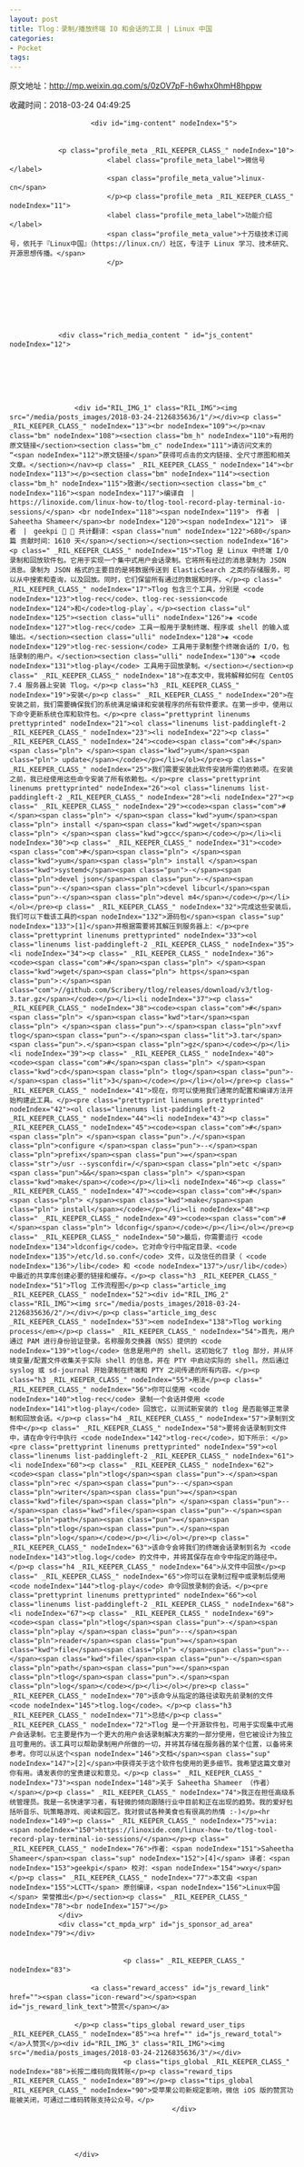 ```yaml
---
layout: post
title: Tlog：录制/播放终端 IO 和会话的工具 | Linux 中国
categories:
- Pocket
tags:
---
```

原文地址：http://mp.weixin.qq.com/s/0zOV7pF-h6whx0hmH8hppw

收藏时间：2018-03-24 04:49:25

<div  lang="zh">
            
                        <div id="img-content" nodeIndex="5">
                
                
                <p class="profile_meta _RIL_KEEPER_CLASS_" nodeIndex="10">
                            <label class="profile_meta_label">微信号</label>
                            <span class="profile_meta_value">linux-cn</span>
                            </p><p class="profile_meta _RIL_KEEPER_CLASS_" nodeIndex="11">
                            <label class="profile_meta_label">功能介绍</label>
                            <span class="profile_meta_value">十万级技术订阅号，依托于『Linux中国』（https://linux.cn/）社区，专注于 Linux 学习、技术研究、开源思想传播。</span>
                            </p>
                
                
                
                
                                                
                                                                
                
                <div class="rich_media_content " id="js_content" nodeIndex="12">
                    

                    

                    
                    
                    <div id="RIL_IMG_1" class="RIL_IMG"><img src="/media/posts_images/2018-03-24-2126835636/1"/></div><p class=" _RIL_KEEPER_CLASS_" nodeIndex="13"><br nodeIndex="109"></p><nav class="bm" nodeIndex="108"><section class="bm_h" nodeIndex="110">有用的原文链接</section><section class="bm_c" nodeIndex="111">请访问文末的“<span nodeIndex="112">原文链接</span>”获得可点击的文内链接、全尺寸原图和相关文章。</section></nav><p class=" _RIL_KEEPER_CLASS_" nodeIndex="14"><br nodeIndex="113"></p><section class="bm" nodeIndex="114"><section class="bm_h" nodeIndex="115">致谢</section><section class="bm_c" nodeIndex="116"><span nodeIndex="117">编译自　|　https://linoxide.com/linux-how-to/tlog-tool-record-play-terminal-io-sessions/</span> <br nodeIndex="118"><span nodeIndex="119">　作者　|　Saheetha Shameer</span><br nodeIndex="120"><span nodeIndex="121">　译者　|　geekpi 💎 💎 共计翻译：<span class="num" nodeIndex="122">680</span> 篇 贡献时间：1610 天</span></section></section><section nodeIndex="16"><p class=" _RIL_KEEPER_CLASS_" nodeIndex="15">Tlog 是 Linux 中终端 I/O 录制和回放软件包。它用于实现一个集中式用户会话录制。它将所有经过的消息录制为 JSON 消息。录制为 JSON 格式的主要目的是将数据传送到 ElasticSearch 之类的存储服务，可以从中搜索和查询，以及回放。同时，它们保留所有通过的数据和时序。</p><p class=" _RIL_KEEPER_CLASS_" nodeIndex="17">Tlog 包含三个工具，分别是 <code nodeIndex="123">tlog-rec</code>、tlog-rec-session<code nodeIndex="124">和</code>tlog-play`。</p><section class="ul" nodeIndex="125"><section class="ulli" nodeIndex="126">◈ <code nodeIndex="127">tlog-rec</code> 工具一般用于录制终端、程序或 shell 的输入或输出。</section><section class="ulli" nodeIndex="128">◈ <code nodeIndex="129">tlog-rec-session</code> 工具用于录制整个终端会话的 I/O，包括录制的用户。</section><section class="ulli" nodeIndex="130">◈ <code nodeIndex="131">tlog-play</code> 工具用于回放录制。</section></section><p class=" _RIL_KEEPER_CLASS_" nodeIndex="18">在本文中，我将解释如何在 CentOS 7.4 服务器上安装 Tlog。</p><p class="h3 _RIL_KEEPER_CLASS_" nodeIndex="19">安装</p><p class=" _RIL_KEEPER_CLASS_" nodeIndex="20">在安装之前，我们需要确保我们的系统满足编译和安装程序的所有软件要求。在第一步中，使用以下命令更新系统仓库和软件包。</p><pre class="prettyprint linenums prettyprinted" nodeIndex="21"><ol class="linenums list-paddingleft-2 _RIL_KEEPER_CLASS_" nodeIndex="23"><li nodeIndex="22"><p class=" _RIL_KEEPER_CLASS_" nodeIndex="24"><code><span class="com">#</span><span class="pln"> </span><span class="kwd">yum</span><span class="pln"> update</span></code></p></li></ol></pre><p class=" _RIL_KEEPER_CLASS_" nodeIndex="25">我们需要安装此软件安装所需的依赖项。在安装之前，我已经使用这些命令安装了所有依赖包。</p><pre class="prettyprint linenums prettyprinted" nodeIndex="26"><ol class="linenums list-paddingleft-2 _RIL_KEEPER_CLASS_" nodeIndex="28"><li nodeIndex="27"><p class=" _RIL_KEEPER_CLASS_" nodeIndex="29"><code><span class="com">#</span><span class="pln"> </span><span class="kwd">yum</span><span class="pln"> install </span><span class="kwd">wget</span><span class="pln"> </span><span class="kwd">gcc</span></code></p></li><li nodeIndex="30"><p class=" _RIL_KEEPER_CLASS_" nodeIndex="31"><code><span class="com">#</span><span class="pln"> </span><span class="kwd">yum</span><span class="pln"> install </span><span class="kwd">systemd</span><span class="pun">-</span><span class="pln">devel json</span><span class="pun">-</span><span class="pun">-</span><span class="pln">cdevel libcurl</span><span class="pun">-</span><span class="pln">devel m4</span></code></p></li></ol></pre><p class=" _RIL_KEEPER_CLASS_" nodeIndex="32">完成这些安装后，我们可以下载该工具的<span nodeIndex="132">源码包</span><span class="sup" nodeIndex="133">[1]</span>并根据需要将其解压到服务器上：</p><pre class="prettyprint linenums prettyprinted" nodeIndex="33"><ol class="linenums list-paddingleft-2 _RIL_KEEPER_CLASS_" nodeIndex="35"><li nodeIndex="34"><p class=" _RIL_KEEPER_CLASS_" nodeIndex="36"><code><span class="com">#</span><span class="pln"> </span><span class="kwd">wget</span><span class="pln"> https</span><span class="pun">:</span><span class="com">//github.com/Scribery/tlog/releases/download/v3/tlog-3.tar.gz</span></code></p></li><li nodeIndex="37"><p class=" _RIL_KEEPER_CLASS_" nodeIndex="38"><code><span class="com">#</span><span class="pln"> </span><span class="kwd">tar</span><span class="pln"> </span><span class="pun">-</span><span class="pln">xvf tlog</span><span class="pun">-</span><span class="lit">3.tar</span><span class="pun">.</span><span class="pln">gz</span></code></p></li><li nodeIndex="39"><p class=" _RIL_KEEPER_CLASS_" nodeIndex="40"><code><span class="com">#</span><span class="pln"> </span><span class="kwd">cd</span><span class="pln"> tlog</span><span class="pun">-</span><span class="lit">3</span></code></p></li></ol></pre><p class=" _RIL_KEEPER_CLASS_" nodeIndex="41">现在，你可以使用我们通常的配置和编译方法开始构建此工具。</p><pre class="prettyprint linenums prettyprinted" nodeIndex="42"><ol class="linenums list-paddingleft-2 _RIL_KEEPER_CLASS_" nodeIndex="44"><li nodeIndex="43"><p class=" _RIL_KEEPER_CLASS_" nodeIndex="45"><code><span class="com">#</span><span class="pln"> </span><span class="pun">./</span><span class="pln">configure </span><span class="pun">--</span><span class="pln">prefix</span><span class="pun">=</span><span class="str">/usr --sysconfdir=/</span><span class="pln">etc </span><span class="pun">&&</span><span class="pln"> </span><span class="kwd">make</span></code></p></li><li nodeIndex="46"><p class=" _RIL_KEEPER_CLASS_" nodeIndex="47"><code><span class="com">#</span><span class="pln"> </span><span class="kwd">make</span><span class="pln"> install</span></code></p></li><li nodeIndex="48"><p class=" _RIL_KEEPER_CLASS_" nodeIndex="49"><code><span class="com">#</span><span class="pln"> ldconfig</span></code></p></li></ol></pre><p class=" _RIL_KEEPER_CLASS_" nodeIndex="50">最后，你需要运行 <code nodeIndex="134">ldconfig</code>。它对命令行中指定目录、<code nodeIndex="135">/etc/ld.so.conf</code> 文件，以及信任的目录（ <code nodeIndex="136">/lib</code> 和 <code nodeIndex="137">/usr/lib</code>）中最近的共享库创建必要的链接和缓存。</p><p class="h3 _RIL_KEEPER_CLASS_" nodeIndex="51">Tlog 工作流程图</p><p class="article_img _RIL_KEEPER_CLASS_" nodeIndex="52"><div id="RIL_IMG_2" class="RIL_IMG"><img src="/media/posts_images/2018-03-24-2126835636/2"/></div></p><p class="article_img_desc _RIL_KEEPER_CLASS_" nodeIndex="53"><em nodeIndex="138">Tlog working process</em></p><p class=" _RIL_KEEPER_CLASS_" nodeIndex="54">首先，用户通过 PAM 进行身份验证登录。名称服务交换器（NSS）提供的 <code nodeIndex="139">tlog</code> 信息是用户的 shell。这初始化了 tlog 部分，并从环境变量/配置文件收集关于实际 shell 的信息，并在 PTY 中启动实际的 shell。然后通过 syslog 或 sd-journal 开始录制在终端和 PTY 之间传递的所有内容。</p><p class="h3 _RIL_KEEPER_CLASS_" nodeIndex="55">用法</p><p class=" _RIL_KEEPER_CLASS_" nodeIndex="56">你可以使用 <code nodeIndex="140">tlog-rec</code> 录制一个会话并使用 <code nodeIndex="141">tlog-play</code> 回放它，以测试新安装的 tlog 是否能够正常录制和回放会话。</p><p class="h4 _RIL_KEEPER_CLASS_" nodeIndex="57">录制到文件中</p><p class=" _RIL_KEEPER_CLASS_" nodeIndex="58">要将会话录制到文件中，请在命令行中执行 <code nodeIndex="142">tlog-rec</code>，如下所示：</p><pre class="prettyprint linenums prettyprinted" nodeIndex="59"><ol class="linenums list-paddingleft-2 _RIL_KEEPER_CLASS_" nodeIndex="61"><li nodeIndex="60"><p class=" _RIL_KEEPER_CLASS_" nodeIndex="62"><code><span class="pln">tlog</span><span class="pun">-</span><span class="pln">rec </span><span class="pun">--</span><span class="pln">writer</span><span class="pun">=</span><span class="kwd">file</span><span class="pln"> </span><span class="pun">--</span><span class="kwd">file</span><span class="pun">-</span><span class="pln">path</span><span class="pun">=</span><span class="pln">tlog</span><span class="pun">.</span><span class="pln">log</span></code></p></li></ol></pre><p class=" _RIL_KEEPER_CLASS_" nodeIndex="63">该命令会将我们的终端会话录制到名为 <code nodeIndex="143">tlog.log</code> 的文件中，并将其保存在命令中指定的路径中。</p><p class="h4 _RIL_KEEPER_CLASS_" nodeIndex="64">从文件中回放</p><p class=" _RIL_KEEPER_CLASS_" nodeIndex="65">你可以在录制过程中或录制后使用 <code nodeIndex="144">tlog-play</code> 命令回放录制的会话。</p><pre class="prettyprint linenums prettyprinted" nodeIndex="66"><ol class="linenums list-paddingleft-2 _RIL_KEEPER_CLASS_" nodeIndex="68"><li nodeIndex="67"><p class=" _RIL_KEEPER_CLASS_" nodeIndex="69"><code><span class="pln">tlog</span><span class="pun">-</span><span class="pln">play </span><span class="pun">--</span><span class="pln">reader</span><span class="pun">=</span><span class="kwd">file</span><span class="pln"> </span><span class="pun">--</span><span class="kwd">file</span><span class="pun">-</span><span class="pln">path</span><span class="pun">=</span><span class="pln">tlog</span><span class="pun">.</span><span class="pln">log</span></code></p></li></ol></pre><p class=" _RIL_KEEPER_CLASS_" nodeIndex="70">该命令从指定的路径读取先前录制的文件 <code nodeIndex="145">tlog.log</code>。</p><p class="h3 _RIL_KEEPER_CLASS_" nodeIndex="71">总结</p><p class=" _RIL_KEEPER_CLASS_" nodeIndex="72">Tlog 是一个开源软件包，可用于实现集中式用户会话录制。它主要是作为一个更大的用户会话录制解决方案的一部分使用，但它被设计为独立且可重用的。该工具可以帮助录制用户所做的一切，并将其存储在服务器的某个位置，以备将来参考。你可以从这个<span nodeIndex="146">文档</span><span class="sup" nodeIndex="147">[2]</span>中获得关于这个软件包使用的更多细节。我希望这篇文章对你有用。请发表你的宝贵建议和意见。</p><p class=" _RIL_KEEPER_CLASS_" nodeIndex="73"><span nodeIndex="148">关于 Saheetha Shameer （作者）</span></p><p class=" _RIL_KEEPER_CLASS_" nodeIndex="74">我正在担任高级系统管理员。我是一名快速学习者，有轻微的倾向跟随行业中目前和正在出现的趋势。我的爱好包括听音乐、玩策略游戏、阅读和园艺。我对尝试各种美食也有很高的热情 :-)</p><hr nodeIndex="149"><p class=" _RIL_KEEPER_CLASS_" nodeIndex="75">via: <span nodeIndex="150">https://linoxide.com/linux-how-to/tlog-tool-record-play-terminal-io-sessions/</span></p><p class=" _RIL_KEEPER_CLASS_" nodeIndex="76">作者：<span nodeIndex="151">Saheetha Shameer</span><span class="sup" nodeIndex="152">[4]</span> 译者：<span nodeIndex="153">geekpi</span> 校对：<span nodeIndex="154">wxy</span></p><p class=" _RIL_KEEPER_CLASS_" nodeIndex="77">本文由 <span nodeIndex="155">LCTT</span> 原创编译，<span nodeIndex="156">Linux中国</span> 荣誉推出</p></section><p class=" _RIL_KEEPER_CLASS_" nodeIndex="78"><br nodeIndex="157"></p>
                </div>
                <div class="ct_mpda_wrp" id="js_sponsor_ad_area" nodeIndex="79"></div>

                
                                <p class=" _RIL_KEEPER_CLASS_" nodeIndex="83">
                        
                        <a class="reward_access" id="js_reward_link" href=""><span class="icon-reward"></span><span id="js_reward_link_text">赞赏</span></a>
                        
                    </p><p class="tips_global reward_user_tips _RIL_KEEPER_CLASS_" nodeIndex="85"><a href="" id="js_reward_total"></a>人赞赏</p><div id="RIL_IMG_3" class="RIL_IMG"><img src="/media/posts_images/2018-03-24-2126835636/3"/></div>
                                <p class="tips_global _RIL_KEEPER_CLASS_" nodeIndex="88">长按二维码向我转账</p><p class="reward_tips _RIL_KEEPER_CLASS_" nodeIndex="89"></p><p class="tips_global _RIL_KEEPER_CLASS_" nodeIndex="90">受苹果公司新规定影响，微信 iOS 版的赞赏功能被关闭，可通过二维码转账支持公众号。</p>
                                            </div>
                        
                        


                    </div>
